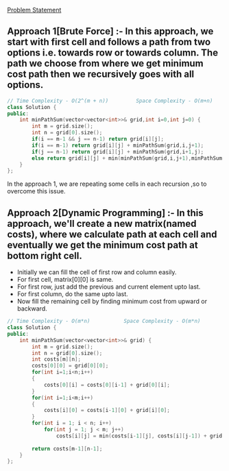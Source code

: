 [Problem Statement](https://leetcode.com/problems/minimum-path-sum/)

## Approach 1[Brute Force] :- In this approach, we start with first cell and follows a path from two options i.e. towards row or towards column. The path we choose from where we get minimum cost path then we recursively goes with all options.

```cpp
// Time Complexity - O(2^(m + n))         Space Complexity - O(m+n)
class Solution {
public:
    int minPathSum(vector<vector<int>>& grid,int i=0,int j=0) {
        int m = grid.size();
        int n = grid[0].size();
        if(i == m-1 && j == n-1) return grid[i][j];
        if(i == m-1) return grid[i][j] + minPathSum(grid,i,j+1);
        if(j == n-1) return grid[i][j] + minPathSum(grid,i+1,j);
        else return grid[i][j] + min(minPathSum(grid,i,j+1),minPathSum(grid,i+1,j));
    }
};
```

In the approach 1, we are repeating some cells in each recursion ,so to overcome this issue.

## Approach 2[Dynamic Programming] :- In this approach, we'll create a new matrix(named costs), where we calculate path at each cell and eventually we get the minimum cost path at bottom right cell.
- Initially we can fill the cell of first row and column easily.
- For first cell, matrix[0][0] is same.
- For first row, just add the previous and current element upto last.
- For first column, do the same upto last.
- Now fill the remaining cell by finding minimum cost from upward or backward.

```cpp
// Time Complexity - O(m*n)           Space Complexity - O(m*n)
class Solution {
public:
    int minPathSum(vector<vector<int>>& grid) {
        int m = grid.size();
        int n = grid[0].size();
        int costs[m][n];
        costs[0][0] = grid[0][0];
        for(int i=1;i<n;i++)
        {
            costs[0][i] = costs[0][i-1] + grid[0][i];
        }
        for(int i=1;i<m;i++)
        {
            costs[i][0] = costs[i-1][0] + grid[i][0];
        }
        for(int i = 1; i < n; i++)
            for(int j = 1; j < m; j++)
                costs[i][j] = min(costs[i-1][j], costs[i][j-1]) + grid[i][j];
        
        return costs[m-1][n-1];
    }
};
```
